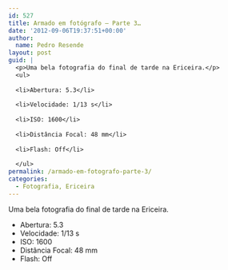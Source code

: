 ```yaml
---
id: 527
title: Armado em fotógrafo – Parte 3…
date: '2012-09-06T19:37:51+00:00'
author: 
  name: Pedro Resende
layout: post
guid: |
  <p>Uma bela fotografia do final de tarde na Ericeira.</p>
  <ul>
  
  <li>Abertura: 5.3</li>
  
  <li>Velocidade: 1/13 s</li>
  
  <li>ISO: 1600</li>
  
  <li>Distância Focal: 48 mm</li>
  
  <li>Flash: Off</li>
  
  </ul>
permalink: /armado-em-fotografo-parte-3/
categories:
  - Fotografia, Ericeira
---
```

Uma bela fotografia do final de tarde na Ericeira.

  * Abertura: 5.3
  * Velocidade: 1/13 s
  * ISO: 1600
  * Distância Focal: 48 mm
  * Flash: Off